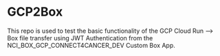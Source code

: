 # GCP2Box

This repo is used to test the basic functionality of the GCP Cloud Run --> Box file transfer using JWT Authentication from the NCI_BOX_GCP_CONNECT4CANCER_DEV Custom Box App.

